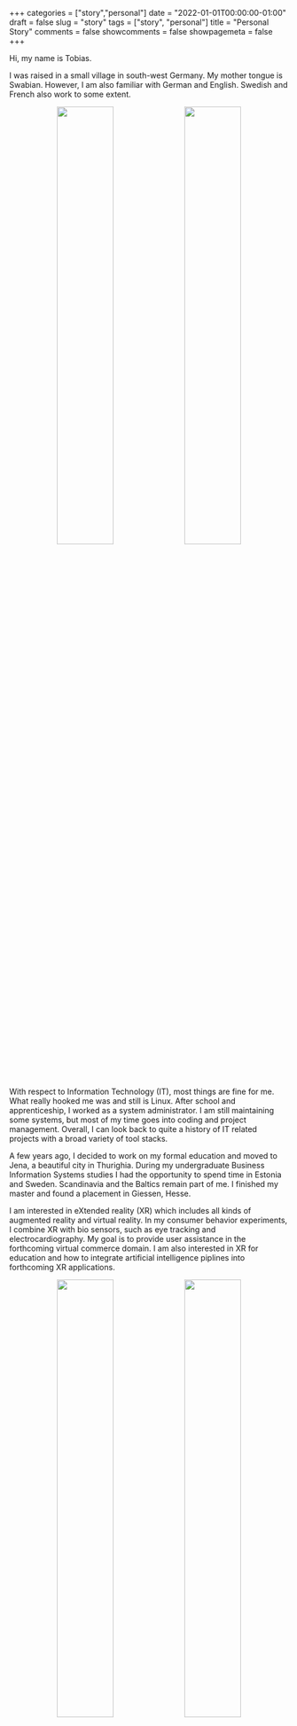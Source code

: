 +++
categories = ["story","personal"]
date = "2022-01-01T00:00:00-01:00"
draft = false
slug = "story"
tags = ["story", "personal"]
title = "Personal Story"
comments = false
showcomments = false
showpagemeta = false
+++

Hi, my name is Tobias. 

I was raised in a small village in south-west Germany. 
My mother tongue is Swabian. 
However, I am also familiar with German and English. 
Swedish and French also work to some extent.

<center>
    <img src="img/me_berlin.png" width="45%">
    <img src="img/me_leipzig.png" width="45%">
</center>

With respect to Information Technology (IT), most things are fine for me. 
What really hooked me was and still is Linux.
After school and apprenticeship, I worked as a system administrator.
I am still maintaining some systems, but most of my time goes into coding and project management.
Overall, I can look back to quite a history of IT related projects with a broad variety of tool stacks.

A few years ago, I decided to work on my formal education and moved to Jena, a beautiful city in Thurighia.
During my undergraduate Business Information Systems studies I had the opportunity to spend time in Estonia and Sweden.
Scandinavia and the Baltics remain part of me.
I finished my master and found a placement in Giessen, Hesse.

I am interested in eXtended reality (XR) which includes all kinds of augmented reality and virtual reality.
In my consumer behavior experiments, I combine XR with bio sensors, such as eye tracking and electrocardiography.
My goal is to provide user assistance in the forthcoming virtual commerce domain.
I am also interested in XR for education and how to integrate artificial intelligence piplines into forthcoming XR applications.

<center>
    <img src="img/vr-experiments.jpg" width="45%">
    <img src="img/lab.jpg" width="45%">
</center>

